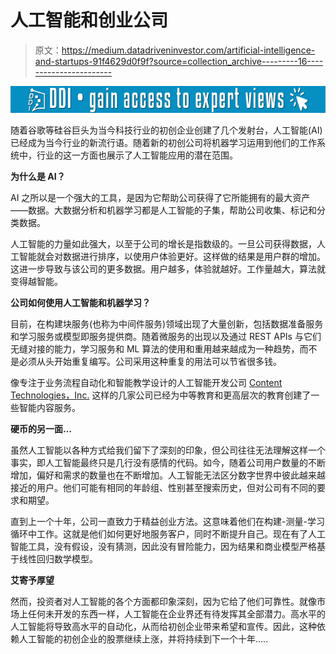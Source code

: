 # 人工智能和创业公司

> 原文：<https://medium.datadriveninvestor.com/artificial-intelligence-and-startups-91f4629d0f9f?source=collection_archive---------16----------------------->

[![](img/3b98c40d8d6712d33182ba998d33385f.png)](http://www.track.datadriveninvestor.com/1B9E)

随着谷歌等硅谷巨头为当今科技行业的初创企业创建了几个发射台，人工智能(AI)已经成为当今行业的新流行语。随着新的初创公司将机器学习运用到他们的工作系统中，行业的这一方面也展示了人工智能应用的潜在范围。

**为什么是 AI？**

AI 之所以是一个强大的工具，是因为它帮助公司获得了它所能拥有的最大资产——数据。大数据分析和机器学习都是人工智能的子集，帮助公司收集、标记和分类数据。

人工智能的力量如此强大，以至于公司的增长是指数级的。一旦公司获得数据，人工智能就会对数据进行排序，以使用户体验更好。这样做的结果是用户群的增加。这进一步导致与该公司的更多数据。用户越多，体验就越好。工作量越大，算法就变得越智能。

**公司如何使用人工智能和机器学习？**

目前，在构建块服务(也称为中间件服务)领域出现了大量创新，包括数据准备服务和学习服务或模型即服务提供商。随着微服务的出现以及通过 REST APIs 与它们无缝对接的能力，学习服务和 ML 算法的使用和重用越来越成为一种趋势，而不是必须从头开始重复编写。公司采用这种重复的用法可以节省很多钱。

像专注于业务流程自动化和智能教学设计的人工智能开发公司 [Content Technologies，Inc.](http://contenttechnologiesinc.com/) 这样的几家公司已经为中等教育和更高层次的教育创建了一些智能内容服务。

**硬币的另一面…**

虽然人工智能以各种方式给我们留下了深刻的印象，但公司往往无法理解这样一个事实，即人工智能最终只是几行没有感情的代码。如今，随着公司用户数量的不断增加，偏好和需求的数量也在不断增加。人工智能无法区分数字世界中彼此越来越接近的用户。他们可能有相同的年龄组、性别甚至搜索历史，但对公司有不同的要求和期望。

直到上一个十年，公司一直致力于精益创业方法。这意味着他们在构建-测量-学习循环中工作。这就是他们如何更好地服务客户，同时不断提升自己。现在有了人工智能工具，没有假设，没有猜测，因此没有冒险能力，因为结果和商业模型严格基于线性回归数学模型。

**艾寄予厚望**

然而，投资者对人工智能的各个方面都印象深刻，因为它给了他们可靠性。就像市场上任何未开发的东西一样，人工智能在企业界还有待发挥其全部潜力。高水平的人工智能将导致高水平的自动化，从而给初创企业带来希望和宣传。因此，这种依赖人工智能的初创企业的股票继续上涨，并将持续到下一个十年…..